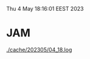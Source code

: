Thu  4 May 18:16:01 EEST 2023
# JAM
<a href='./cache/202305/04_18.log'>./cache/202305/04_18.log</a>
